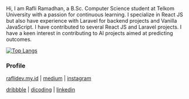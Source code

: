 <!--![](https://raw.githubusercontent.com/raflidev/raflidev/master/image/github-profile.jpg) -->
Hi, I am Rafli Ramadhan, a B.Sc. Computer Science student at Telkom University with a passion for continuous learning. I specialize in React JS but also have experience with Laravel for backend projects and Vanilla JavaScript. I have contributed to several React JS and Laravel projects. I have a keen interest in contributing to AI projects aimed at predicting outcomes.


[![Top Langs](https://github-readme-stats.vercel.app/api/top-langs/?username=raflidev&layout=pie)](https://github.com/raflidev)


### Profile
[raflidev.my.id](https://raflidev.my.id) | [medium](https://medium.com/kotak-it) | [instagram](https://www.instagram.com/raflidev/)

[dribbble](https://dribbble.com/raflidev) | [dicoding](https://www.dicoding.com/users/raflidev) | [linkedin](https://www.linkedin.com/in/raflidev/)

